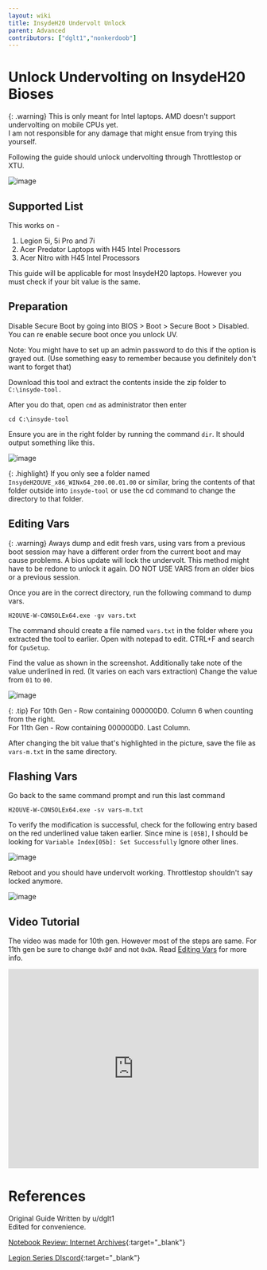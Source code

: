 ```yaml
---
layout: wiki
title: InsydeH20 Undervolt Unlock
parent: Advanced
contributors: ["dglt1","nonkerdoob"]
---
```


# Unlock Undervolting on InsydeH20 Bioses

{: .warning}
This is only meant for Intel laptops. AMD doesn't support undervolting on mobile CPUs yet.  
I am not responsible for any damage that might ensue from trying this yourself. 

Following the guide should unlock undervolting through Throttlestop or XTU.

![image](https://user-images.githubusercontent.com/100846697/163895366-a685fac8-25c0-4c72-9821-9679a3e4d988.png)


## Supported List

This works on -
1. Legion 5i, 5i Pro and 7i
2. Acer Predator Laptops with H45 Intel Processors
3. Acer Nitro with H45 Intel Processors

This guide will be applicable for most InsydeH20 laptops. However you must check if your bit value is the same. 

## Preparation

Disable Secure Boot by going into BIOS > Boot > Secure Boot > Disabled. You can re enable secure boot once you unlock UV.

Note: You might have to set up an admin password to do this if the option is grayed out. (Use something easy to remember because you definitely don't want to forget that)

Download this tool and extract the contents inside the zip folder to ``C:\insyde-tool.``

After you do that, open ``cmd`` as administrator  then enter
```
cd C:\insyde-tool 
```
Ensure you are in the right folder by running the command ``dir``. It should output something like this.

![image](https://user-images.githubusercontent.com/100846697/163895181-7ae36a12-817d-45ba-9150-dcc36df9c877.png)


{: .highlight}
If you only see a folder named ``InsydeH2OUVE_x86_WINx64_200.00.01.00`` or similar, bring the contents of that folder outside into ``insyde-tool`` or use the cd command to change the directory to that folder.

## Editing Vars

{: .warning}
Aways dump and edit fresh vars, using vars from a previous boot session may have a different order from the current boot and may cause problems. A bios update will lock the undervolt. This method might have to be redone to unlock it again. DO NOT USE VARS from an older bios or a previous session.

Once you are in the correct directory, run the following command to dump vars.

```
H2OUVE-W-CONSOLEx64.exe -gv vars.txt
```

The command should create a file named ``vars.txt`` in the folder where you extracted the tool to earlier.  Open with notepad to edit. CTRL+F and search for ``CpuSetup``. 

Find the value as shown in the screenshot. Additionally take note of the value underlined in red. (It varies on each vars extraction)
Change the value from ``01`` to ``00``.

![image](https://user-images.githubusercontent.com/100846697/163895608-b18af097-0dde-4e5a-8375-8e80a0e44467.png)

{: .tip}
For 10th Gen - Row containing 000000D0. Column 6 when counting from the right.  
For 11th Gen - Row containing 000000D0. Last Column.

After changing the bit value that's highlighted in the picture, save the file as ``vars-m.txt`` in the same directory.

## Flashing Vars
Go back to the same command prompt and run this last command

```
H2OUVE-W-CONSOLEx64.exe -sv vars-m.txt
```

To verify the modification is successful, check for the following entry based on the red underlined value taken earlier. Since mine is ``[05B]``, I should be looking for ``Variable Index[05b]: Set Successfully``
Ignore other lines.

![image](https://user-images.githubusercontent.com/100846697/163895647-a44ddac2-1acb-4465-b3af-f0275db13482.png)

Reboot and you should have undervolt working. Throttlestop shouldn't say locked anymore.

![image](https://user-images.githubusercontent.com/100846697/163896395-88295249-bc18-463e-bf2b-21a0ba68233b.png)


## Video Tutorial

The video was made for 10th gen. However most of the steps are same. For 11th gen be sure to change ``0xDF`` and not ``0xDA``. Read [Editing Vars](#editing-vars) for more info.

<iframe width="100%" height="400px" src="https://www.youtube.com/embed/lYSKzZRQcOA" title="YouTube video player" frameborder="0" allow="accelerometer; autoplay; clipboard-write; encrypted-media; gyroscope; picture-in-picture" allowfullscreen></iframe>

# References

Original Guide Written by u/dglt1  
Edited for convenience.

[Notebook Review: Internet Archives](https://web.archive.org/web/20220125093526/http://forum.notebookreview.com/threads/lenovo-legion-5-and-7-2020.832593/page-27){:target="_blank"}

[Legion Series DIscord](discord.gg/legionseries){:target="_blank"}

